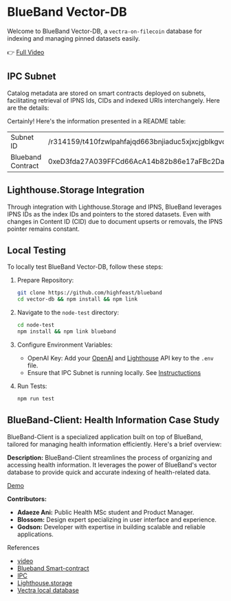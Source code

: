 # BlueBand Vector-DB

Welcome to BlueBand Vector-DB, a `vectra-on-filecoin` database for indexing and managing pinned datasets easily.

👉 [Full Video](https://vimeo.com/manage/videos/937456306)

## IPC Subnet

Catalog metadata are stored on smart contracts deployed on subnets, facilitating retrieval of IPNS Ids, CIDs and indexed URIs interchangely. Here are the details:

Certainly! Here's the information presented in a README table:

|                   |                                                       |
| ----------------- | ----------------------------------------------------- |
| Subnet ID         | /r314159/t410fzwlpahfajqd663bnjiaduc5xjxcjgblkgvd6izy |
| Blueband Contract | 0xeD3fda27A039FFCd66AcA14b82b86e17aFBc2Da2            |

## Lighthouse.Storage Integration

Through integration with Lighthouse.Storage and IPNS, BlueBand leverages IPNS IDs as the index IDs and pointers to the stored datasets. Even with changes in Content ID (CID) due to document upserts or removals, the IPNS pointer remains constant.

## Local Testing

To locally test BlueBand Vector-DB, follow these steps:

1. Prepare Repository:

   ```bash
   git clone https://github.com/highfeast/blueband
   cd vector-db && npm install && npm link
   ```

2. Navigate to the `node-test` directory:

   ```bash
   cd node-test
   npm install && npm link blueband
   ```

3. Configure Environment Variables:

   - OpenAI Key: Add your [OpenAI]() and [Lighthouse]() API key to the `.env` file.
   - Ensure that IPC Subnet is running locally. See [Instructuctions]()

4. Run Tests:
   ```bash
   npm run test
   ```

## BlueBand-Client: Health Information Case Study

BlueBand-Client is a specialized application built on top of BlueBand, tailored for managing health information efficiently. Here's a brief overview:

**Description:** BlueBand-Client streamlines the process of organizing and accessing health information. It leverages the power of BlueBand's vector database to provide quick and accurate indexing of health-related data.

[Demo](https://vimeo.com/manage/videos/937456306)

**Contributors:**

- **Adaeze Ani:** Public Health MSc student and Product Manager.
- **Blossom:** Design expert specializing in user interface and experience.
- **Godson:** Developer with expertise in building scalable and reliable applications.

References

- [video]()
- [Blueband Smart-contract]()
- [IPC]()
- [Lighthouse.storage]()
- [Vectra local database]()
